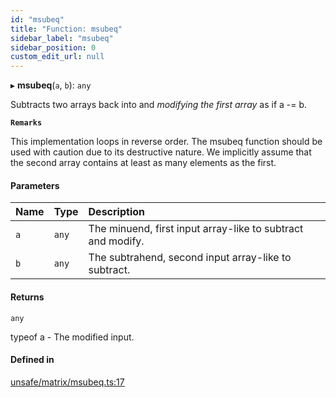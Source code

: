 ```yaml
---
id: "msubeq"
title: "Function: msubeq"
sidebar_label: "msubeq"
sidebar_position: 0
custom_edit_url: null
---
```


▸ **msubeq**(`a`, `b`): `any`

Subtracts two arrays back into and *modifying the first array* as if a -= b.

**`Remarks`**

This implementation loops in reverse order.
The msubeq function should be used with caution due to its destructive nature.
We implicitly assume that the second array contains at least as many elements as the first.

#### Parameters

| Name | Type | Description |
| :------ | :------ | :------ |
| `a` | `any` | The minuend, first input array-like to subtract and modify. |
| `b` | `any` | The subtrahend, second input array-like to subtract. |

#### Returns

`any`

typeof a - The modified input.

#### Defined in

[unsafe/matrix/msubeq.ts:17](https://github.com/axisiscool/hikidashi/blob/6610d16/src/unsafe/matrix/msubeq.ts#L17)
